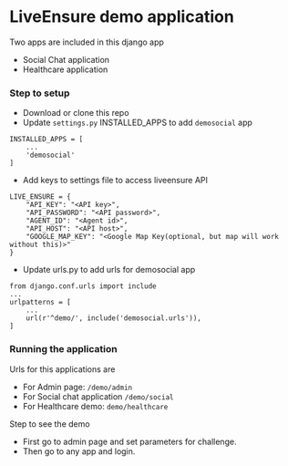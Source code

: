 LiveEnsure demo application
============================

Two apps are included in this django app
- Social Chat application
- Healthcare application

### Step to setup

- Download or clone this repo
- Update `settings.py` INSTALLED_APPS to add `demosocial` app

```
INSTALLED_APPS = [
    ...
    'demosocial'
]
```
- Add keys to settings file to access liveensure API

```
LIVE_ENSURE = {
    "API_KEY": "<API key>",
    "API_PASSWORD": "<API password>",
    "AGENT_ID": "<Agent id>",
    "API_HOST": "<API host>",
    "GOOGLE_MAP_KEY": "<Google Map Key(optional, but map will work without this)>"
}
```

- Update urls.py to add urls for demosocial app

```
from django.conf.urls import include
...
urlpatterns = [
    ...
    url(r'^demo/', include('demosocial.urls')),
]
```

### Running the application

Urls for this applications are

- For Admin page: `/demo/admin`
- For Social chat application `/demo/social`
- For Healthcare demo: `demo/healthcare`

Step to see the demo

- First go to admin page and set parameters for challenge.
- Then go to any app and login.

